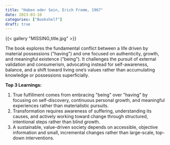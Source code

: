 ```yaml
---
title: "Haben oder Sein, Erich Fromm, 1967"
date: 2023-03-10
categories: ["Bookshelf"]
draft: true
---
```


{{< gallery "MISSING,title.jpg" >}}

The book explores the fundamental conflict between a life driven by material possessions ("having") and one focused on authenticity, growth, and meaningful existence ("being"). It challenges the pursuit of external validation and consumerism, advocating instead for self-awareness, balance, and a shift toward living one’s values rather than accumulating knowledge or possessions superficially.

**Top 3 Learnings:**

1. True fulfillment comes from embracing "being" over "having" by focusing on self-discovery, continuous personal growth, and meaningful experiences rather than materialistic pursuits.
2. Transformation requires awareness of suffering, understanding its causes, and actively working toward change through structured, intentional steps rather than blind growth.
3. A sustainable, value-driven society depends on accessible, objective information and small, incremental changes rather than large-scale, top-down interventions.
